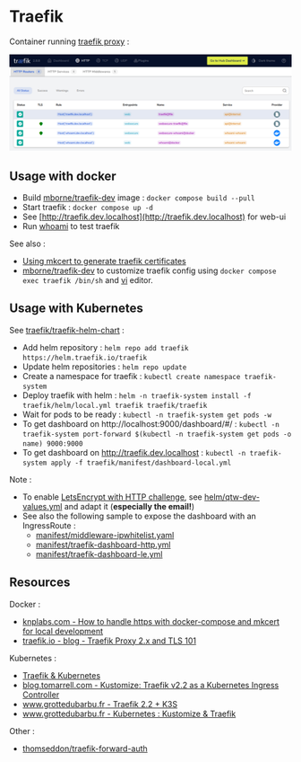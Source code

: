 # Traefik

Container running [traefik proxy](https://doc.traefik.io/traefik/) :

![traefik-screenshot](docs/traefik-screenshot.png)

## Usage with docker

* Build [mborne/traefik-dev](img/traefik-dev/README.md) image : `docker compose build --pull`
* Start traefik : `docker compose up -d`
* See [http://traefik.dev.localhost](http://traefik.dev.localhost) for web-ui
* Run [whoami](../whoami/README.md) to test traefik

See also :

* [Using mkcert to generate traefik certificates](mkcert.md)
* [mborne/traefik-dev](img/traefik-dev/README.md) to customize traefik config using `docker compose exec traefik /bin/sh` and [vi](https://ryanstutorials.net/linuxtutorial/cheatsheetvi.php) editor.

## Usage with Kubernetes

See [traefik/traefik-helm-chart](https://github.com/traefik/traefik-helm-chart#traefik) :

* Add helm repository : `helm repo add traefik https://helm.traefik.io/traefik`
* Update helm repositories : `helm repo update`
* Create a namespace for traefik : `kubectl create namespace traefik-system`
* Deploy traefik with helm : `helm -n traefik-system install -f traefik/helm/local.yml traefik traefik/traefik`
* Wait for pods to be ready : `kubectl -n traefik-system get pods -w`
* To get dashboard on http://localhost:9000/dashboard/#/ : `kubectl -n traefik-system port-forward $(kubectl -n traefik-system get pods -o name) 9000:9000`
* To get dashboard on http://traefik.dev.localhost : `kubectl -n traefik-system apply -f traefik/manifest/dashboard-local.yml`

Note :

* To enable [LetsEncrypt with HTTP challenge](https://letsencrypt.org/docs/challenge-types/#http-01-challenge), see [helm/qtw-dev-values.yml](helm/qtw-dev-values.yml) and adapt it (**especially the email!**)
* See also the following sample to expose the dashboard with an IngressRoute :
  * [manifest/middleware-ipwhitelist.yaml](manifest/middleware-ipwhitelist.yaml)
  * [manifest/traefik-dashboard-http.yml](manifest/traefik-dashboard-http.yml)
  * [manifest/traefik-dashboard-le.yml](manifest/traefik-dashboard-le.yml)

## Resources

Docker :

* [knplabs.com - How to handle https with docker-compose and mkcert for local development](https://knplabs.com/en/blog/how-to-handle-https-with-docker-compose-and-mkcert-for-local-development)
* [traefik.io - blog - Traefik Proxy 2.x and TLS 101](https://traefik.io/blog/traefik-2-tls-101-23b4fbee81f1/)

Kubernetes :

* [Traefik & Kubernetes](https://doc.traefik.io/traefik/routing/providers/kubernetes-crd/)
* [blog.tomarrell.com - Kustomize: Traefik v2.2 as a Kubernetes Ingress Controller](https://blog.tomarrell.com/post/traefik_v2_on_kubernetes)
* [www.grottedubarbu.fr - Traefik 2.2 + K3S](https://www.grottedubarbu.fr/traefik-2-k3s/)
* [www.grottedubarbu.fr - Kubernetes : Kustomize & Traefik](https://www.grottedubarbu.fr/kubernetes-kustomize-traefik/)

Other :

* [thomseddon/traefik-forward-auth](https://github.com/thomseddon/traefik-forward-auth#readme)
